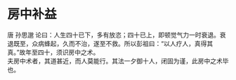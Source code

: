 # 房中补益
唐 孙思邈
论曰：人生四十已下，多有放恣；四十已上，即顿觉气力一时衰退。衰退既至，众病蜂起，久而不治，遂至不救。所以彭祖曰：“以人疗人，真得其真。”故年至四十，须识房中之术。  
夫房中术者，其道甚近，而人莫能行。其法一夕御十人，闭固为谨，此房中之术毕也。
